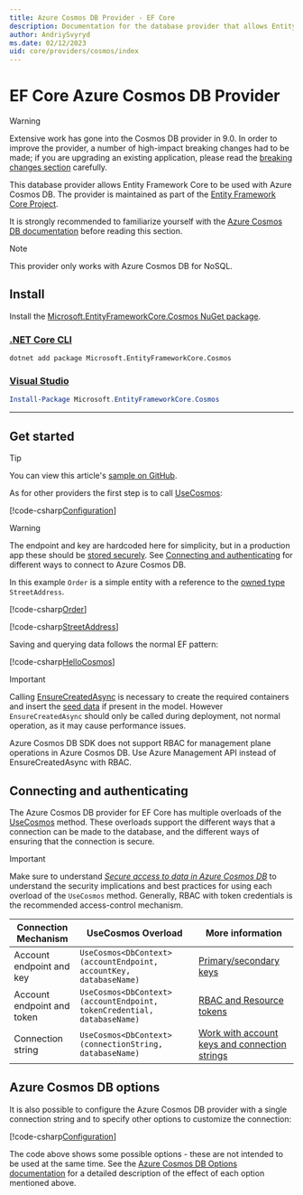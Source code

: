 ```yaml
---
title: Azure Cosmos DB Provider - EF Core
description: Documentation for the database provider that allows Entity Framework Core to be used with Azure Cosmos DB.
author: AndriySvyryd
ms.date: 02/12/2023
uid: core/providers/cosmos/index
---
```

# EF Core Azure Cosmos DB Provider

> [!WARNING]
> Extensive work has gone into the Cosmos DB provider in 9.0. In order to improve the provider, a number of high-impact breaking changes had to be made; if you are upgrading an existing application, please read the [breaking changes section](xref:core/what-is-new/ef-core-9.0/breaking-changes#cosmos-breaking-changes) carefully.

This database provider allows Entity Framework Core to be used with Azure Cosmos DB. The provider is maintained as part of the [Entity Framework Core Project](https://github.com/dotnet/efcore).

It is strongly recommended to familiarize yourself with the [Azure Cosmos DB documentation](/azure/cosmos-db/introduction) before reading this section.

> [!NOTE]
> This provider only works with Azure Cosmos DB for NoSQL.

## Install

Install the [Microsoft.EntityFrameworkCore.Cosmos NuGet package](https://www.nuget.org/packages/Microsoft.EntityFrameworkCore.Cosmos/).

### [.NET Core CLI](#tab/dotnet-core-cli)

```dotnetcli
dotnet add package Microsoft.EntityFrameworkCore.Cosmos
```

### [Visual Studio](#tab/vs)

```powershell
Install-Package Microsoft.EntityFrameworkCore.Cosmos
```

***

## Get started

> [!TIP]
> You can view this article's [sample on GitHub](https://github.com/dotnet/EntityFramework.Docs/tree/main/samples/core/Cosmos).

As for other providers the first step is to call [UseCosmos](/dotnet/api/Microsoft.EntityFrameworkCore.CosmosDbContextOptionsExtensions.UseCosmos):

[!code-csharp[Configuration](../../../../samples/core/Cosmos/ModelBuilding/OrderContext.cs?name=Configuration)]

> [!WARNING]
> The endpoint and key are hardcoded here for simplicity, but in a production app these should be [stored securely](/aspnet/core/security/app-secrets#secret-manager). See [Connecting and authenticating](xref:core/providers/cosmos/index#connecting-and-authenticating) for different ways to connect to Azure Cosmos DB.

In this example `Order` is a simple entity with a reference to the [owned type](xref:core/modeling/owned-entities) `StreetAddress`.

[!code-csharp[Order](../../../../samples/core/Cosmos/ModelBuilding/Order.cs?name=Order)]

[!code-csharp[StreetAddress](../../../../samples/core/Cosmos/ModelBuilding/StreetAddress.cs?name=StreetAddress)]

Saving and querying data follows the normal EF pattern:

[!code-csharp[HelloCosmos](../../../../samples/core/Cosmos/ModelBuilding/Sample.cs?name=HelloCosmos)]

> [!IMPORTANT]
> Calling [EnsureCreatedAsync](/dotnet/api/Microsoft.EntityFrameworkCore.Storage.IDatabaseCreator.EnsureCreatedAsync) is necessary to create the required containers and insert the [seed data](xref:core/modeling/data-seeding) if present in the model. However `EnsureCreatedAsync` should only be called during deployment, not normal operation, as it may cause performance issues.
>
> Azure Cosmos DB SDK does not support RBAC for management plane operations in Azure Cosmos DB. Use Azure Management API instead of EnsureCreatedAsync with RBAC.

## Connecting and authenticating

The Azure Cosmos DB provider for EF Core has multiple overloads of the [UseCosmos](/dotnet/api/Microsoft.EntityFrameworkCore.CosmosDbContextOptionsExtensions.UseCosmos) method. These overloads support the different ways that a connection can be made to the database, and the different ways of ensuring that the connection is secure.

> [!IMPORTANT]
> Make sure to understand [_Secure access to data in Azure Cosmos DB_](/azure/cosmos-db/secure-access-to-data) to understand the security implications and best practices for using each overload of the `UseCosmos` method.
> Generally, RBAC with token credentials is the recommended access-control mechanism.

| Connection Mechanism       | UseCosmos Overload                                                     | More information                                                                          |
|----------------------------|------------------------------------------------------------------------|----------------------------------------------------------------------------------------------|
| Account endpoint and key   | `UseCosmos<DbContext>(accountEndpoint, accountKey, databaseName)`      | [Primary/secondary keys](/azure/cosmos-db/secure-access-to-data#primary-keys)                |
| Account endpoint and token | `UseCosmos<DbContext>(accountEndpoint, tokenCredential, databaseName)` | [RBAC and Resource tokens](/azure/cosmos-db/secure-access-to-data#role-based-access-control) |
| Connection string          | `UseCosmos<DbContext>(connectionString, databaseName)`                 | [Work with account keys and connection strings](/azure/cosmos-db/scripts/cli/common/keys)    |

## Azure Cosmos DB options

It is also possible to configure the Azure Cosmos DB provider with a single connection string and to specify other options to customize the connection:

[!code-csharp[Configuration](../../../../samples/core/Cosmos/ModelBuilding/OptionsContext.cs?name=Configuration)]

The code above shows some possible options - these are not intended to be used at the same time. See the [Azure Cosmos DB Options documentation](/dotnet/api/microsoft.azure.cosmos.cosmosclientoptions) for a detailed description of the effect of each option mentioned above.
